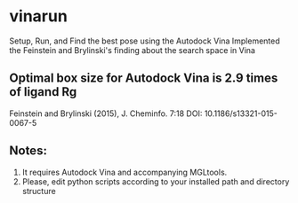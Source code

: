 # vinarun
Setup, Run, and Find the best pose using the Autodock Vina
Implemented the Feinstein and Brylinski's finding about the search space in Vina 

## Optimal box size for Autodock Vina is 2.9 times of ligand Rg
Feinstein and Brylinski (2015), J. Cheminfo. 7:18 DOI: 10.1186/s13321-015-0067-5

## Notes:
1. It requires Autodock Vina and accompanying MGLtools.
2. Please, edit python scripts according to your installed path 
and directory structure
